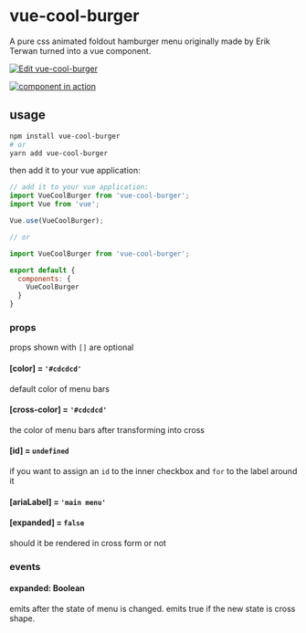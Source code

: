 # vue-cool-burger

A pure css animated foldout hamburger menu originally made by Erik Terwan turned into a vue component.

[![Edit vue-cool-burger](https://codesandbox.io/static/img/play-codesandbox.svg)](https://codesandbox.io/s/vue-cool-burger-cksvt?fontsize=14&hidenavigation=1&theme=dark)

[![component in action](https://s2.gifyu.com/images/vue-cool-burger.gif)](https://s2.gifyu.com/images/vue-cool-burger.gif)


## usage

```bash
npm install vue-cool-burger
# or 
yarn add vue-cool-burger
```

then add it to your vue application:

```js
// add it to your vue application:
import VueCoolBurger from 'vue-cool-burger';
import Vue from 'vue';

Vue.use(VueCoolBurger);

// or

import VueCoolBurger from 'vue-cool-burger';

export default {
  components: {
    VueCoolBurger
  }
}
```

### props

props shown with `[]` are optional

#### [color] = `'#cdcdcd'`

default color of menu bars

#### [cross-color] = `'#cdcdcd'`

the color of menu bars after transforming into cross

#### [id] = `undefined`

if you want to assign an `id` to the inner checkbox and `for` to the label around it

#### [ariaLabel] = `'main menu'`

#### [expanded] = `false`

should it be rendered in cross form or not

### events

#### expanded: Boolean

emits after the state of menu is changed. emits true if the new state is cross shape.
